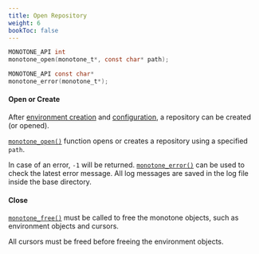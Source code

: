 ```yaml
---
title: Open Repository
weight: 6
bookToc: false
---
```


```C
MONOTONE_API int
monotone_open(monotone_t*, const char* path);

MONOTONE_API const char*
monotone_error(monotone_t*);
```

#### Open or Create

After [environment creation](/docs/tutorial/create_environment/) and [configuration](/docs/tutorial/configuration/),
a repository can be created (or opened).

[`monotone_open()`](/docs/api/) function opens or creates a repository using a specified `path`.

In case of an error, `-1` will be returned. [`monotone_error()`](/docs/api/) can be used to check the latest error message.
All log messages are saved in the log file inside the base directory.

#### Close

[`monotone_free()`](/docs/api/) must be called to free the monotone objects, such as environment objects and cursors.

All cursors must be freed before freeing the environment objects.

